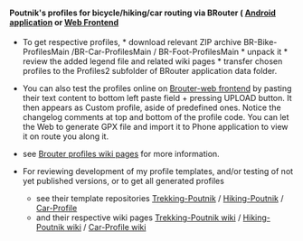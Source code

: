 
#### Poutnik's profiles for bicycle/hiking/car routing via BRouter ( [Android application](https://play.google.com/store/apps/details?id=btools.routingapp&hl=en_GB) or [Web Frontend](http://brouter.de/brouter-web/) 

* To get respective profiles, 
      * download relevant ZIP archive BR-Bike-ProfilesMain /BR-Car-ProfilesMain / BR-Foot-ProfilesMain
      * unpack it
      * review the added legend file and related wiki pages
      * transfer chosen profiles to the Profiles2 subfolder of BRouter application data folder.
 
* You can also test the profiles online on [Brouter-web frontend](http://brouter.de/brouter-web/) by pasting their text content to bottom left paste field + pressing UPLOAD button. It then appears as Custom profile, aside of predefined ones. Notice the changelog comments at top and bottom of the profile code. You can let the Web to generate GPX file and import it to Phone application to view it on route you along it.
 
* see [Brouter profiles wiki pages](https://github.com/poutnikl/Brouter-profiles/wiki) for more information.

* For reviewing development of my profile templates,  and/or testing of not yet published versions, or to get all generated profiles
     * see their template repositories [Trekking-Poutnik](https://github.com/poutnikl/Trekking-Poutnik) / [Hiking-Poutnik](https://github.com/poutnikl/Hiking-Poutnik) / [Car-Profile](https://github.com/poutnikl/Car-Profile)
     * and their respective wiki pages [Trekking-Poutnik wiki](https://github.com/poutnikl/Trekking-Poutnik/wiki) / [Hiking-Poutnik wiki](https://github.com/poutnikl/Hiking-Poutnik/wiki) / [Car-Profile wiki](https://github.com/poutnikl/Car-Profile/wiki)


